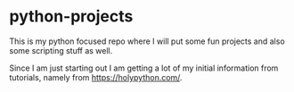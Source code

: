 # python-projects
 
 This is my python focused repo where I will put some fun projects and also some scripting stuff as well.
 
 Since I am just starting out I am getting a lot of my initial information from tutorials, namely from https://holypython.com/.